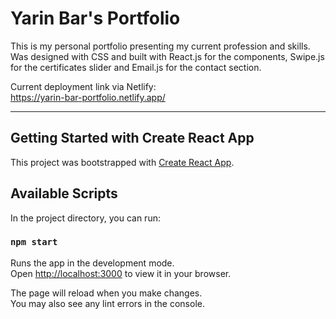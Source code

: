 # Yarin Bar's Portfolio

This is my personal portfolio presenting my current profession and skills.  
Was designed with CSS and built with React.js for the components, Swipe.js for the certificates slider and Email.js for the contact section.  

Current deployment link via Netlify:  
https://yarin-bar-portfolio.netlify.app/

---

## Getting Started with Create React App

This project was bootstrapped with [Create React App](https://github.com/facebook/create-react-app).

## Available Scripts

In the project directory, you can run:

### `npm start`

Runs the app in the development mode.\
Open [http://localhost:3000](http://localhost:3000) to view it in your browser.

The page will reload when you make changes.\
You may also see any lint errors in the console.
